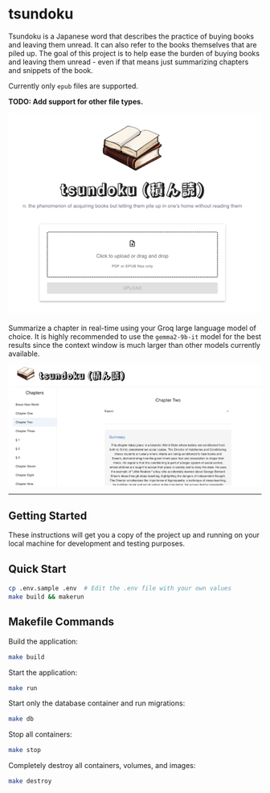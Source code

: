 # tsundoku

Tsundoku is a Japanese word that describes the practice of buying books and leaving them unread. It can also refer to the books themselves that are piled up. The goal of this project is to help ease the burden of buying books and leaving them unread - even if that means just summarizing chapters and snippets of the book.

Currently only `epub` files are supported.

**TODO: Add support for other file types.**

![Landing Page](docs/landing.png)

Summarize a chapter in real-time using your Groq large language model of choice. It is highly recommended to use the `gemma2-9b-it` model for the best results since the context window is much larger than other models currently available.

![Summary Page](docs/summary.png)

---

## Getting Started

These instructions will get you a copy of the project up and running on your local machine for development and testing purposes.

## Quick Start

```bash
cp .env.sample .env  # Edit the .env file with your own values
make build && makerun
```

## Makefile Commands

Build the application:

```bash
make build
```

Start the application:

```bash
make run
```

Start only the database container and run migrations:

```bash
make db
```

Stop all containers:

```bash
make stop
```

Completely destroy all containers, volumes, and images:

```bash
make destroy
```
